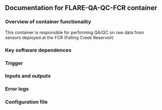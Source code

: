 ## Documentation for FLARE-QA-QC-FCR container

### Overview of container functionality
This container is responsible for performing QA/QC on raw data from sensors deployed at the FCR (Falling Creek Reservoir)

### Key software dependences

### Trigger

### Inputs and outputs

### Error logs

### Configuration file
